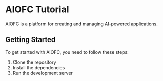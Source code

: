 # AIOFC Tutorial

AIOFC is a platform for creating and managing AI-powered applications.

## Getting Started

To get started with AIOFC, you need to follow these steps:

1. Clone the repository
2. Install the dependencies
3. Run the development server
